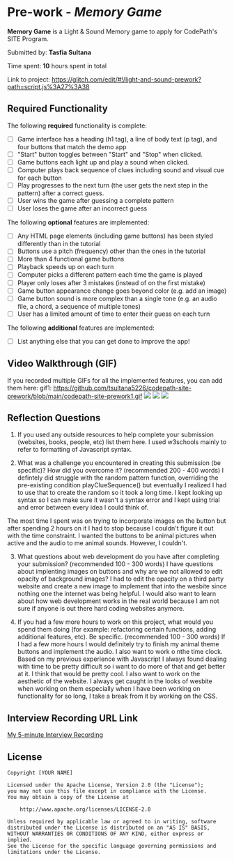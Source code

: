 # Pre-work - *Memory Game*

**Memory Game** is a Light & Sound Memory game to apply for CodePath's SITE Program. 

Submitted by: **Tasfia Sultana**

Time spent: **10** hours spent in total

Link to project: https://glitch.com/edit/#!/light-and-sound-prework?path=script.js%3A27%3A38

## Required Functionality

The following **required** functionality is complete:

* [ ] Game interface has a heading (h1 tag), a line of body text (p tag), and four buttons that match the demo app
* [ ] "Start" button toggles between "Start" and "Stop" when clicked. 
* [ ] Game buttons each light up and play a sound when clicked. 
* [ ] Computer plays back sequence of clues including sound and visual cue for each button
* [ ] Play progresses to the next turn (the user gets the next step in the pattern) after a correct guess. 
* [ ] User wins the game after guessing a complete pattern
* [ ] User loses the game after an incorrect guess

The following **optional** features are implemented:

* [ ] Any HTML page elements (including game buttons) has been styled differently than in the tutorial
* [ ] Buttons use a pitch (frequency) other than the ones in the tutorial
* [ ] More than 4 functional game buttons
* [ ] Playback speeds up on each turn
* [ ] Computer picks a different pattern each time the game is played
* [ ] Player only loses after 3 mistakes (instead of on the first mistake)
* [ ] Game button appearance change goes beyond color (e.g. add an image)
* [ ] Game button sound is more complex than a single tone (e.g. an audio file, a chord, a sequence of multiple tones)
* [ ] User has a limited amount of time to enter their guess on each turn

The following **additional** features are implemented:

- [ ] List anything else that you can get done to improve the app!

## Video Walkthrough (GIF)

If you recorded multiple GIFs for all the implemented features, you can add them here:
gif1: https://github.com/tsultana5226/codepath-site-prework/blob/main/codepath-site-prework1.gif
![](gif2-link-here)
![](gif3-link-here)
![](gif4-link-here)

## Reflection Questions
1. If you used any outside resources to help complete your submission (websites, books, people, etc) list them here. 
I used w3schools mainly to refer to formatting of Javascript syntax.

2. What was a challenge you encountered in creating this submission (be specific)? How did you overcome it? (recommended 200 - 400 words) 
I defintely did struggle with the random pattern function, overriding the pre-existing condition playClueSequence() but eventually I realized I had to use that to create the random so it took a long time. I kept looking up syntax so I can make sure it wasn't a syntax error and I kept using trial and error between every idea I could think of.

The most time I spent was on trying to incorporate images on the button but after spending 2 hours on it I had to stop because I couldn't figure it out with the time constraint. I wanted the buttons to be animal pictures when active and the audio to me animal sounds. However, I couldn't.

3. What questions about web development do you have after completing your submission? (recommended 100 - 300 words) 
I have questions about implenting images on buttons and why are we not allowed to edit opacity of background images? I had to edit the opacity on a third party website and create a new image to implement that into the wesbite since nothing one the internet was being helpful. I would also want to learn about how web development works in the real world because I am not sure if anyone is out there hard coding websites anymore.

4. If you had a few more hours to work on this project, what would you spend them doing (for example: refactoring certain functions, adding additional features, etc). Be specific. (recommended 100 - 300 words) 
If I had a few more hours I would definitely try to finish my animal theme buttons and implement the audio. I also want to work o nthe time clock. Based on my previous experience with Javascript I always found dealing with time to be pretty difficult so i want to do more of that and get better at it. I think that would be pretty cool. I also want to work on the aesthetic of the website. I always get caught in the looks of wesbite when working on them especially when I have been working on functionality for so long, I take a break from it by working on the CSS.



## Interview Recording URL Link

[My 5-minute Interview Recording](your-link-here)


## License

    Copyright [YOUR NAME]

    Licensed under the Apache License, Version 2.0 (the "License");
    you may not use this file except in compliance with the License.
    You may obtain a copy of the License at

        http://www.apache.org/licenses/LICENSE-2.0

    Unless required by applicable law or agreed to in writing, software
    distributed under the License is distributed on an "AS IS" BASIS,
    WITHOUT WARRANTIES OR CONDITIONS OF ANY KIND, either express or implied.
    See the License for the specific language governing permissions and
    limitations under the License.
